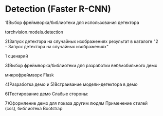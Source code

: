 # Detection (Faster R-CNN)

1)Выбор фреймворка/библиотеки для использования детектора

torchvision.models.detection


2)Запуск детектора на случайных изображениях
результат в каталоге "2 - Запуск детектора на случайных изображениях"

1 сценарий

3)Выбор фреймворка/библиотеки для разработки веб/мобильного демо

микрофреймворк Flask


4)Разработка демо и 5)Встраивание модели-детектора в демо

6)Тестирование демо
Слабые стороны:

7)Оформление демо для показа другим людям
Применение стилей (css), библиотека Bootstrap

